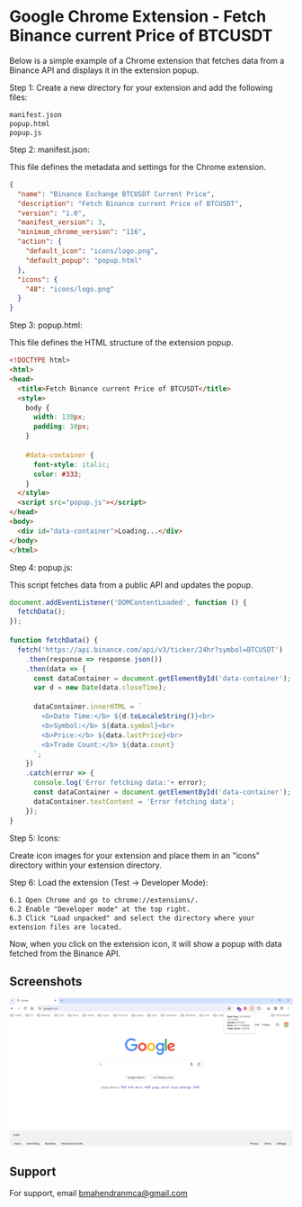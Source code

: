 # Google Chrome Extension - Fetch Binance current Price of BTCUSDT

Below is a simple example of a Chrome extension that fetches data from a Binance API and displays it in the extension popup.

Step 1: Create a new directory for your extension and add the following files:

```
manifest.json
popup.html
popup.js
```

Step 2: manifest.json:

This file defines the metadata and settings for the Chrome extension.

```json
{
  "name": "Binance Exchange BTCUSDT Current Price",
  "description": "Fetch Binance current Price of BTCUSDT",
  "version": "1.0",
  "manifest_version": 3,
  "minimum_chrome_version": "116",
  "action": {
    "default_icon": "icons/logo.png",
    "default_popup": "popup.html"
  },
  "icons": {
    "48": "icons/logo.png"
  }
}
```
Step 3: popup.html:

This file defines the HTML structure of the extension popup.

```html
<!DOCTYPE html>
<html>
<head>
  <title>Fetch Binance current Price of BTCUSDT</title>
  <style>
    body {
      width: 130px;
      padding: 10px;
    }

    #data-container {
      font-style: italic;
      color: #333;
    }
  </style>
  <script src="popup.js"></script>
</head>
<body>
  <div id="data-container">Loading...</div>
</body>
</html>
```

Step 4: popup.js:

This script fetches data from a public API and updates the popup.

```js
document.addEventListener('DOMContentLoaded', function () {
  fetchData();
});

function fetchData() {
  fetch('https://api.binance.com/api/v3/ticker/24hr?symbol=BTCUSDT')
    .then(response => response.json())
    .then(data => {
      const dataContainer = document.getElementById('data-container');
      var d = new Date(data.closeTime);

      dataContainer.innerHTML = `
        <b>Date Time:</b> ${d.toLocaleString()}<br>
        <b>Symbol:</b> ${data.symbol}<br>
        <b>Price:</b> ${data.lastPrice}<br>
        <b>Trade Count:</b> ${data.count}
      `;
    })
    .catch(error => {
      console.log('Error fetching data:'+ error);
      const dataContainer = document.getElementById('data-container');
      dataContainer.textContent = 'Error fetching data';
    });
}
```
Step 5: Icons:

Create icon images for your extension and place them in an "icons" directory within your extension directory.

Step 6: Load the extension (Test -> Developer Mode):

```
6.1 Open Chrome and go to chrome://extensions/.
6.2 Enable "Developer mode" at the top right.
6.3 Click "Load unpacked" and select the directory where your extension files are located.
```

Now, when you click on the extension icon, it will show a popup with data fetched from the Binance API.

## Screenshots

![App Screenshot](screenshot/Screenshot-for-binance-price.png)

## Support

For support, email bmahendranmca@gmail.com